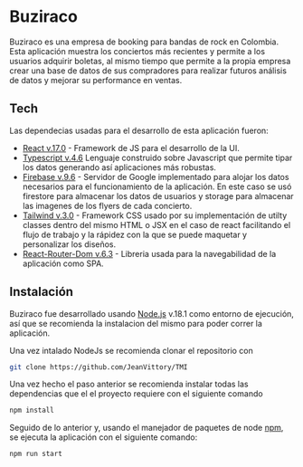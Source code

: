 # Buziraco
Buziraco es una empresa de booking para bandas de rock en Colombia. Esta aplicación muestra los conciertos más recientes y permite a los usuarios adquirir boletas, al mismo tiempo que permite a la propia empresa crear una base de datos de sus compradores para realizar futuros análisis de datos y mejorar su performance en ventas. 

## Tech
Las dependecias usadas para el desarrollo de esta aplicación fueron:
- [React v.17.0](https://es.reactjs.org/) - Framework de JS para el desarrollo de la UI.
- [Typescript v.4.6](https://www.typescriptlang.org/) Lenguaje construido sobre Javascript que permite tipar los datos generando así aplicaciones más robustas.
- [Firebase v.9.6](https://firebase.google.com/) - Servidor de Google implementado para alojar los datos necesarios para el funcionamiento de la aplicación. En este caso se usó firestore para almacenar los datos de usuarios y storage para almacenar las imagenes de los flyers de cada concierto. 
- [Tailwind v.3.0](https://tailwindcss.com/) - Framework CSS usado por su implementación de utilty classes dentro del mismo HTML o JSX en el caso de react facilitando el flujo de trabajo y la rápidez con la que se puede maquetar y personalizar los diseños. 
- [React-Router-Dom v.6.3](https://reactrouter.com/docs/en/v6/getting-started/overview) - Libreria usada para la navegabilidad de la aplicación como SPA. 


## Instalación

Buziraco fue desarrollado usando [Node.js](https://nodejs.org/es/) v.18.1 como entorno de ejecución, así que se recomienda la instalacion del mismo para poder correr la aplicación. 

Una vez intalado NodeJs se recomienda clonar el repositorio con

```sh 
git clone https://github.com/JeanVittory/TMI
```

Una vez hecho el paso anterior se recomienda instalar todas las dependencias que el el proyecto requiere con el siguiente comando

```sh 
npm install
```

Seguido de lo anterior y, usando el manejador de paquetes de node [npm](https://www.npmjs.com/), se ejecuta la aplicación con el siguiente comando: 

```sh
npm run start
```